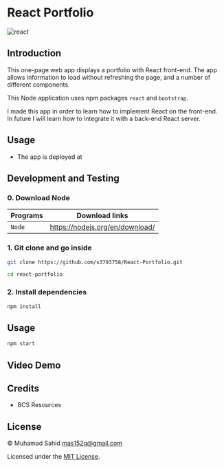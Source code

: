 # React Portfolio

![react](https://img.shields.io/badge/18.2.0-0?label=react.js&style=for-the-badge&labelColor=white&color=black)


## Introduction

This one-page web app displays a portfolio with React front-end. The app allows information to load without refreshing the page, and a number of different components.

This Node application uses npm packages `react` and `bootstrap`.

I made this app in order to learn how to implement React on the front-end. In future I will learn how to integrate it with a back-end React server.

## Usage

- The app is deployed at 


## Development and Testing

### 0. Download Node

| Programs | Download links                  |
| -------- | ------------------------------- |
| `Node`   | https://nodejs.org/en/download/ |

### 1. Git clone and go inside

```sh
git clone https://github.com/s3793758/React-Portfolio.git

cd react-portfolio
```

### 2. Install dependencies

```sh
npm install
```

## Usage

```sh
npm start
```

## Video Demo



## Credits

- BCS Resources

## License

&copy; Muhamad Sahid <mas152q@gmail.com>

Licensed under the [MIT License](./LICENSE).
